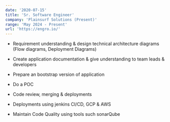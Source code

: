 ```yaml
---
date: '2020-07-15'
title: 'Sr. Software Engineer'
company: 'Plainsurf Solutions (Present)'
range: 'May 2024 - Present'
url: 'https://engro.io/'
---
```


- Requirement understanding & design technical architecture diagrams (Flow diagrams, Deployment Diagrams)

- Create application documentation & give understanding to team leads & developers

- Prepare an bootstrap version of application

- Do a POC

- Code review, merging & deployments

- Deployments using jenkins CI/CD, GCP & AWS

- Maintain Code Quality using tools such sonarQube